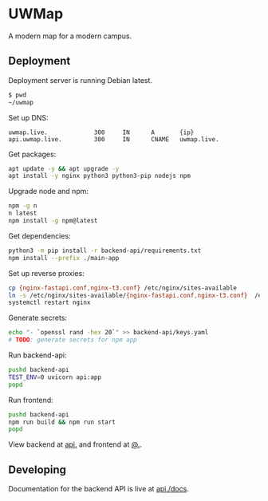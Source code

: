 # UWMap

A modern map for a modern campus.

## Deployment

Deployment server is running Debian latest.

```bash
$ pwd
~/uwmap
```

Set up DNS:
```dns
uwmap.live.             300     IN      A       {ip}
api.uwmap.live.         300     IN      CNAME   uwmap.live.
```

Get packages: 
```bash
apt update -y && apt upgrade -y
apt install -y nginx python3 python3-pip nodejs npm
```

Upgrade node and npm:
```bash
npm -g n
n latest
npm install -g npm@latest
```

Get dependencies:
```bash
python3 -m pip install -r backend-api/requirements.txt
npm install --prefix ./main-app
```

Set up reverse proxies:
```bash
cp {nginx-fastapi.conf,nginx-t3.conf} /etc/nginx/sites-available
ln -s /etc/nginx/sites-available/{nginx-fastapi.conf,nginx-t3.conf}  /etc/nginx/sites-available/
systemctl restart nginx
```

Generate secrets:
```bash
echo "- `openssl rand -hex 20`" >> backend-api/keys.yaml
# TODO: generate secrets for npm app
```

Run backend-api:
```bash
pushd backend-api 
TEST_ENV=0 uvicorn api:app
popd
```

Run frontend:
```bash
pushd backend-api 
npm run build && npm run start
popd
```

View backend at [api.](https://api.uwmap.live) and frontend at [@.](https://uwmap.live).

## Developing

Documentation for the backend API is live at [api./docs](https://api.uwmap.live/docs).
